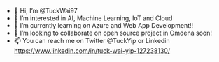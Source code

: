 - 👋 Hi, I’m @TuckWai97
- 👀 I’m interested in AI, Machine Learning, IoT and Cloud 
- 🌱 I’m currently learning on Azure and Web App Development!!
- 💞️ I’m looking to collaborate on open source project in Omdena soon!
- 📫 You can reach me on Twitter @TuckYip or Linkedin https://www.linkedin.com/in/tuck-wai-yip-127238130/

<!---
TuckWai97/TuckWai97 is a ✨ special ✨ repository because its `README.md` (this file) appears on your GitHub profile.
You can click the Preview link to take a look at your changes.
--->
